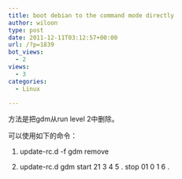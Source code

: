 ```yaml
---
title: boot debian to the command mode directly
author: wiloon
type: post
date: 2011-12-11T03:12:57+00:00
url: /?p=1839
bot_views:
  - 2
views:
  - 3
categories:
  - Linux

---
```

方法是把gdm从run level 2中删除。
  
可以使用如下的命令：
  
1. update-rc.d -f gdm remove
  
2. update-rc.d gdm start 21 3 4 5 . stop 01 0 1 6 .